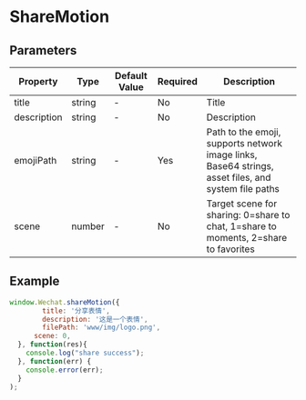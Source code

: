 # ShareMotion


## Parameters

| Property     | Type   | Default Value | Required | Description                                                      |
| ------------ | ------ | -------------- | -------- | ---------------------------------------------------------------- |
| title        | string | -              | No       | Title                                                            |
| description  | string | -              | No       | Description                                                      |
| emojiPath    | string | -              | Yes      | Path to the emoji, supports network image links, Base64 strings, asset files, and system file paths |
| scene        | number | -              | No       | Target scene for sharing: 0=share to chat, 1=share to moments, 2=share to favorites |

## Example

```javascript
window.Wechat.shareMotion({
  		title: '分享表情',
  		description: '这是一个表情',
  		filePath: 'www/img/logo.png',
      scene: 0, 
  }, function(res){
    console.log("share success");
  }, function(err) {
    console.error(err);
  }
);
```